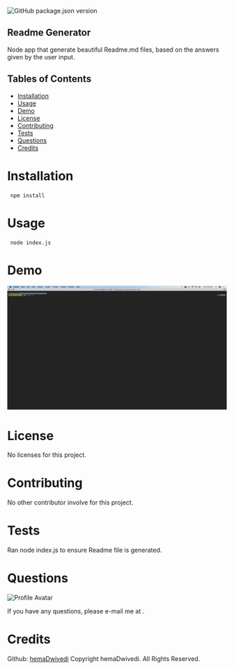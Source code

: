 ![GitHub package.json version](https://img.shields.io/github/package-json/v/hemadwivedi/readme)
## Readme Generator 

Node app that generate beautiful Readme.md files, based on the answers given by the user input.

## Tables of Contents
- [Installation](#installation)
- [Usage](#usage)
- [Demo](#demo)
- [License](#license)
- [Contributing](#contributing)
- [Tests](#tests)
- [Questions](#questions)
- [Credits](#credits)

# Installation
```
 npm install
```
# Usage
```
 node index.js
```
# Demo
![Demo](https://raw.githubusercontent.com/Hemadwivedi/readme/master/img/demo.gif)

# License
No licenses for this project.
# Contributing
No other contributor involve for this project.
# Tests
Ran node index.js to ensure Readme file is generated.
# Questions
![Profile Avatar](https://avatars0.githubusercontent.com/u/55676787?v=4)

If you have any questions, please e-mail me at .

# Credits
Github: [hemaDwivedi](https://github.com/Hemadwivedi)
Copyright hemaDwivedi. All Rights Reserved.